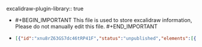 excalidraw-plugin-library:: true

- #+BEGIN_IMPORTANT
  This file is used to store excalidraw information, Please do not manually edit this file.
  #+END_IMPORTANT
- ```json
  [{"id":"xnu8rZ63GS7dc46tRP41F","status":"unpublished","elements":[{"type":"line","version":58,"versionNonce":2053096603,"isDeleted":false,"id":"qfu1Rr4Y57uQNsQ3juU5c","fillStyle":"hachure","strokeWidth":1,"strokeStyle":"solid","roughness":1,"opacity":100,"angle":0,"x":504.52874755859375,"y":171.87646484375,"strokeColor":"#1e1e1e","backgroundColor":"transparent","width":0.267425537109375,"height":499.6719970703125,"seed":1957521077,"groupIds":[],"frameId":null,"roundness":{"type":2},"boundElements":[],"updated":1696407540394,"link":null,"locked":false,"startBinding":null,"endBinding":null,"lastCommittedPoint":null,"startArrowhead":null,"endArrowhead":null,"points":[[0,0],[-0.267425537109375,499.6719970703125]]},{"type":"line","version":148,"versionNonce":988247771,"isDeleted":false,"id":"plNf8okmHucQoizsNYuBZ","fillStyle":"hachure","strokeWidth":1,"strokeStyle":"solid","roughness":1,"opacity":100,"angle":0,"x":505.45947265625,"y":670.2290649414062,"strokeColor":"#1e1e1e","backgroundColor":"transparent","width":608.382080078125,"height":0.88433837890625,"seed":803251861,"groupIds":[],"frameId":null,"roundness":{"type":2},"boundElements":[],"updated":1696407555123,"link":null,"locked":false,"startBinding":null,"endBinding":null,"lastCommittedPoint":null,"startArrowhead":null,"endArrowhead":null,"points":[[0,0],[608.382080078125,-0.88433837890625]]},{"type":"text","version":11,"versionNonce":764753045,"isDeleted":false,"id":"8uhMbVgDXTgKmS6Oxhcm3","fillStyle":"hachure","strokeWidth":1,"strokeStyle":"solid","roughness":1,"opacity":100,"angle":0,"x":1110,"y":728,"strokeColor":"#1e1e1e","backgroundColor":"transparent","width":84.49990844726562,"height":25,"seed":276063669,"groupIds":[],"frameId":null,"roundness":null,"boundElements":[],"updated":1696407562439,"link":null,"locked":false,"fontSize":20,"fontFamily":1,"text":"Quantity","textAlign":"left","verticalAlign":"top","containerId":null,"originalText":"Quantity","lineHeight":1.25,"baseline":19},{"type":"text","version":43,"versionNonce":1996178837,"isDeleted":false,"id":"HUH7RfOee6IEQxVS9iw4x","fillStyle":"hachure","strokeWidth":1,"strokeStyle":"solid","roughness":1,"opacity":100,"angle":0,"x":381.83282470703125,"y":167.9561309814453,"strokeColor":"#1e1e1e","backgroundColor":"transparent","width":47.17994689941406,"height":25,"seed":1078383445,"groupIds":[],"frameId":null,"roundness":null,"boundElements":[],"updated":1696407568583,"link":null,"locked":false,"fontSize":20,"fontFamily":1,"text":"Price","textAlign":"left","verticalAlign":"top","containerId":null,"originalText":"Price","lineHeight":1.25,"baseline":19},{"type":"line","version":94,"versionNonce":1825076123,"isDeleted":false,"id":"9v4hF-gEhUxHPMmsvCjw3","fillStyle":"hachure","strokeWidth":1,"strokeStyle":"solid","roughness":1,"opacity":100,"angle":0,"x":562.8098754882812,"y":220.1231231689453,"strokeColor":"#1971c2","backgroundColor":"transparent","width":463.34259033203125,"height":356.2621307373047,"seed":923257589,"groupIds":[],"frameId":null,"roundness":{"type":2},"boundElements":[],"updated":1696407577966,"link":null,"locked":false,"startBinding":null,"endBinding":null,"lastCommittedPoint":null,"startArrowhead":null,"endArrowhead":null,"points":[[0,0],[463.34259033203125,356.2621307373047]]},{"type":"text","version":2,"versionNonce":1905166555,"isDeleted":false,"id":"X_r84GnwlhX86UJuS8Ulj","fillStyle":"hachure","strokeWidth":1,"strokeStyle":"solid","roughness":1,"opacity":100,"angle":0,"x":1069,"y":579,"strokeColor":"#1971c2","backgroundColor":"transparent","width":15.599990844726562,"height":25,"seed":339127541,"groupIds":[],"frameId":null,"roundness":null,"boundElements":[],"updated":1696407580327,"link":null,"locked":false,"fontSize":20,"fontFamily":1,"text":"D","textAlign":"left","verticalAlign":"top","containerId":null,"originalText":"D","lineHeight":1.25,"baseline":19},{"type":"line","version":89,"versionNonce":571017467,"isDeleted":false,"id":"f_56p3JikMe90ps44RDSo","fillStyle":"hachure","strokeWidth":1,"strokeStyle":"solid","roughness":1,"opacity":100,"angle":0,"x":612.4400634765625,"y":569.6314086914062,"strokeColor":"#e03131","backgroundColor":"transparent","width":340.1942138671875,"height":365.5298767089844,"seed":505329019,"groupIds":[],"frameId":null,"roundness":{"type":2},"boundElements":[],"updated":1696407589082,"link":null,"locked":false,"startBinding":null,"endBinding":null,"lastCommittedPoint":null,"startArrowhead":null,"endArrowhead":null,"points":[[0,0],[340.1942138671875,-365.5298767089844]]},{"type":"text","version":20,"versionNonce":112677045,"isDeleted":false,"id":"wFj0rcKr95iuUMmIY-_5L","fillStyle":"hachure","strokeWidth":1,"strokeStyle":"solid","roughness":1,"opacity":100,"angle":0,"x":981.9368286132812,"y":185.66944885253906,"strokeColor":"#e03131","backgroundColor":"transparent","width":12.159988403320312,"height":25,"seed":1614121365,"groupIds":[],"frameId":null,"roundness":null,"boundElements":[],"updated":1696407595183,"link":null,"locked":false,"fontSize":20,"fontFamily":1,"text":"S","textAlign":"left","verticalAlign":"top","containerId":null,"originalText":"S","lineHeight":1.25,"baseline":19}],"created":1696407609109}]
  ```